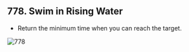 ## 778. Swim in Rising Water

-   Return the minimum time when you can reach the target.

![778](https://assets.leetcode.com/uploads/2021/06/29/swim2-grid-1.jpg)
